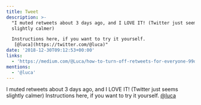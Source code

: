 ```yaml
---
title: Tweet
description: >-
  "I muted retweets about 3 days ago, and I LOVE IT! (Twitter just seems
  slightly calmer)

  Instructions here, if you want to try it yourself. 
   [@luca](https://twitter.com/@luca)"
date: '2018-12-30T09:12:53+00:00'
links:
  - 'https://medium.com/@Luca/how-to-turn-off-retweets-for-everyone-99dd835c10f8'
mentions:
  - '@luca'
---
```

I muted retweets about 3 days ago, and I LOVE IT! (Twitter just seems slightly calmer)
Instructions here, if you want to try it yourself. 
 [@luca](https://twitter.com/@luca)
